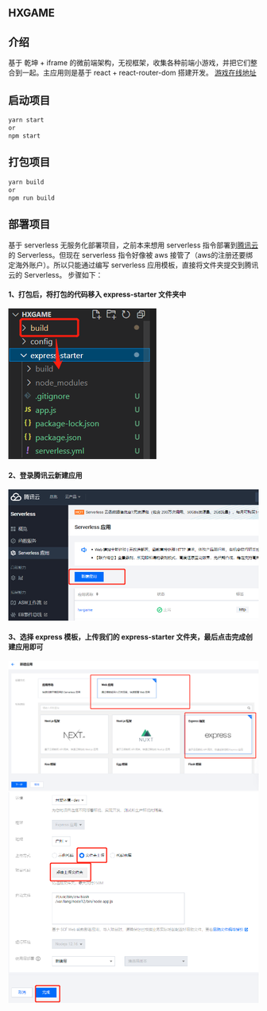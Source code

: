 
## HXGAME

## 介绍
基于 乾坤 + iframe 的微前端架构，无视框架，收集各种前端小游戏，并把它们整合到一起。主应用则是基于 react + react-router-dom 搭建开发。
<a href="https://service-1fpayfkw-1302167662.gz.apigw.tencentcs.com/release/">游戏在线地址</a>

## 启动项目
```shell
yarn start
or
npm start
```

## 打包项目
```shell
yarn build
or
npm run build
```

## 部署项目
基于 serverless 无服务化部署项目，之前本来想用 serverless 指令部署到<a href="https://cloud.tencent.com/">腾讯云</a>的 Serverless。但现在 serverless 指令好像被 aws 接管了（aws的注册还要绑定海外账户）。所以只能通过编写 serverless 应用模板，直接将文件夹提交到腾讯云的 Serverless。
步骤如下：
#### 1、打包后，将打包的代码移入 express-starter 文件夹中
<img src="./readmeImg/1.jpg">

#### 2、登录腾讯云新建应用
<img src="./readmeImg/2.jpg">

#### 3、选择 express 模板，上传我们的 express-starter 文件夹，最后点击完成创建应用即可
<img src="./readmeImg/3.jpg">
<img src="./readmeImg/4.jpg">


